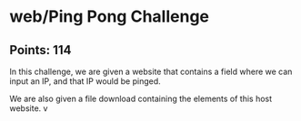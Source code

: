 # web/Ping Pong Challenge
## Points: 114

In this challenge, we are given a website that contains a field where we can input an IP, and that IP would be pinged.

We are also given a file download containing the elements of this host website.
v
